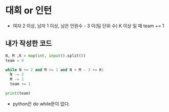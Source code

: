 # 대회 or 인턴
- 여자 2 이상, 남자 1 이상, 남은 인원수 - 3 이(팀 단위 수) K 이상 일 때 team += 1 
## 내가 작성한 코드
~~~python
N, M ,K = map(int, input().split())
team = 0

while N >= 2 and M >= 1 and N + M - 3 >= K:
  N -= 2
  M -= 1
  team += 1

print(team)
~~~
- python은 do while문이 없다.
